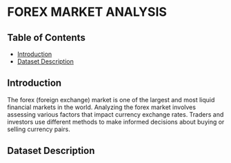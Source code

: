 # FOREX MARKET ANALYSIS


## Table of Contents

- [Introduction](#introduction)
- [Dataset Description](#dataset-description)

## Introduction

The forex (foreign exchange) market is one of the largest and most liquid financial markets in the world. Analyzing the forex market involves assessing various factors that impact currency exchange rates. Traders and investors use different methods to make informed decisions about buying or selling currency pairs.

## Dataset Description
